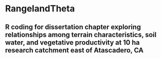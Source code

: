 # RangelandTheta
## R coding for dissertation chapter exploring relationships among terrain characteristics, soil water, and vegetative productivity at 10 ha research catchment east of Atascadero, CA